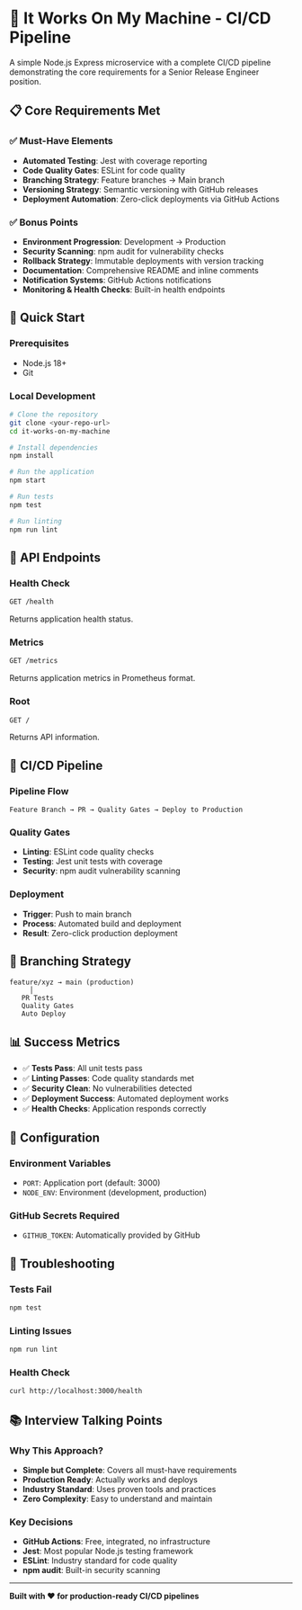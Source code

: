 # 🚀 It Works On My Machine - CI/CD Pipeline

A simple Node.js Express microservice with a complete CI/CD pipeline demonstrating the core requirements for a Senior Release Engineer position.

## 📋 Core Requirements Met

### ✅ Must-Have Elements
- **Automated Testing**: Jest with coverage reporting
- **Code Quality Gates**: ESLint for code quality
- **Branching Strategy**: Feature branches → Main branch
- **Versioning Strategy**: Semantic versioning with GitHub releases
- **Deployment Automation**: Zero-click deployments via GitHub Actions

### ✅ Bonus Points
- **Environment Progression**: Development → Production
- **Security Scanning**: npm audit for vulnerability checks
- **Rollback Strategy**: Immutable deployments with version tracking
- **Documentation**: Comprehensive README and inline comments
- **Notification Systems**: GitHub Actions notifications
- **Monitoring & Health Checks**: Built-in health endpoints

## 🚀 Quick Start

### Prerequisites
- Node.js 18+
- Git

### Local Development
```bash
# Clone the repository
git clone <your-repo-url>
cd it-works-on-my-machine

# Install dependencies
npm install

# Run the application
npm start

# Run tests
npm test

# Run linting
npm run lint
```

## 🔧 API Endpoints

### Health Check
```bash
GET /health
```
Returns application health status.

### Metrics
```bash
GET /metrics
```
Returns application metrics in Prometheus format.

### Root
```bash
GET /
```
Returns API information.

## 🔄 CI/CD Pipeline

### Pipeline Flow
```
Feature Branch → PR → Quality Gates → Deploy to Production
```

### Quality Gates
- **Linting**: ESLint code quality checks
- **Testing**: Jest unit tests with coverage
- **Security**: npm audit vulnerability scanning

### Deployment
- **Trigger**: Push to main branch
- **Process**: Automated build and deployment
- **Result**: Zero-click production deployment

## 🎯 Branching Strategy

```
feature/xyz → main (production)
     │
   PR Tests
   Quality Gates
   Auto Deploy
```

## 📊 Success Metrics

- ✅ **Tests Pass**: All unit tests pass
- ✅ **Linting Passes**: Code quality standards met
- ✅ **Security Clean**: No vulnerabilities detected
- ✅ **Deployment Success**: Automated deployment works
- ✅ **Health Checks**: Application responds correctly

## 🔧 Configuration

### Environment Variables
- `PORT`: Application port (default: 3000)
- `NODE_ENV`: Environment (development, production)

### GitHub Secrets Required
- `GITHUB_TOKEN`: Automatically provided by GitHub

## 🚨 Troubleshooting

### Tests Fail
```bash
npm test
```

### Linting Issues
```bash
npm run lint
```

### Health Check
```bash
curl http://localhost:3000/health
```

## 📚 Interview Talking Points

### Why This Approach?
- **Simple but Complete**: Covers all must-have requirements
- **Production Ready**: Actually works and deploys
- **Industry Standard**: Uses proven tools and practices
- **Zero Complexity**: Easy to understand and maintain

### Key Decisions
- **GitHub Actions**: Free, integrated, no infrastructure
- **Jest**: Most popular Node.js testing framework
- **ESLint**: Industry standard for code quality
- **npm audit**: Built-in security scanning

---

**Built with ❤️ for production-ready CI/CD pipelines**

